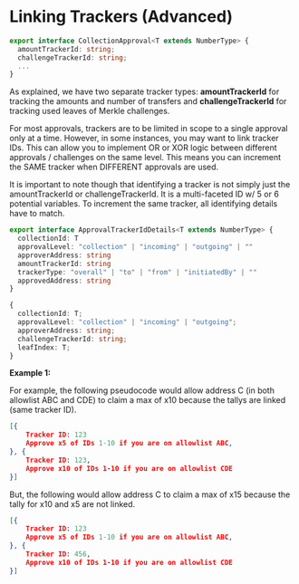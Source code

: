 # Linking Trackers (Advanced)

```typescript
export interface CollectionApproval<T extends NumberType> {
  amountTrackerId: string;
  challengeTrackerId: string;
  ...
}
```

As explained, we have two separate tracker types: **amountTrackerId** for tracking the amounts and number of transfers and **challengeTrackerId** for tracking used leaves of Merkle challenges.

For most approvals, trackers are to be limited in scope to a single approval only at a time. However, in some instances, you may want to link tracker IDs. This can allow you to implement OR or XOR logic between different approvals / challenges on the same level. This means you can increment the SAME tracker when DIFFERENT approvals are used.&#x20;

It is important to note though that identifying a tracker is not simply just the amountTrackerId or challengeTrackerId. It is a multi-faceted ID w/ 5 or 6 potential variables. To increment the same tracker, all identifying details have to match.

```typescript
export interface ApprovalTrackerIdDetails<T extends NumberType> {
  collectionId: T
  approvalLevel: "collection" | "incoming" | "outgoing" | ""
  approverAddress: string
  amountTrackerId: string
  trackerType: "overall" | "to" | "from" | "initiatedBy" | ""
  approvedAddress: string
}
```

```typescript
{
  collectionId: T;
  approvalLevel: "collection" | "incoming" | "outgoing";
  approverAddress: string;
  challengeTrackerId: string;
  leafIndex: T;
}
```

**Example 1:**

For example, the following pseudocode would allow address C (in both allowlist ABC and CDE) to claim a max of x10 because the tallys are linked (same tracker ID).

```json
[{
    Tracker ID: 123
    Approve x5 of IDs 1-10 if you are on allowlist ABC,
}, {
    Tracker ID: 123,
    Approve x10 of IDs 1-10 if you are on allowlist CDE
}]
```

But, the following would allow address C to claim a max of x15 because the tally for x10 and x5 are not linked.

```json
[{
    Tracker ID: 123
    Approve x5 of IDs 1-10 if you are on allowlist ABC,
}, {
    Tracker ID: 456,
    Approve x10 of IDs 1-10 if you are on allowlist CDE
}]
```
